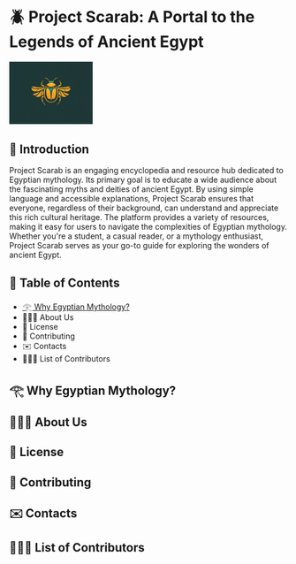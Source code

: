 # 🪲 Project Scarab: A Portal to the Legends of Ancient Egypt

<img src="media/project-scarab.png" alt="Project Scarab Logo" height="30%" width="30%">

## 🚀 Introduction

Project Scarab is an engaging encyclopedia and resource hub dedicated to Egyptian mythology. Its primary goal is to educate a wide audience about the fascinating myths and deities of ancient Egypt. By using simple language and accessible explanations, Project Scarab ensures that everyone, regardless of their background, can understand and appreciate this rich cultural heritage. The platform provides a variety of resources, making it easy for users to navigate the complexities of Egyptian mythology. Whether you're a student, a casual reader, or a mythology enthusiast, Project Scarab serves as your go-to guide for exploring the wonders of ancient Egypt.

## 📖 Table of Contents

- <a href="https://github.com/landyzhuo/projectscarab/blob/main/README.md#%F0%93%82%80-why-egyptian-mythology">𓂀 Why Egyptian Mythology?</a>
- 🧑🏻‍🎓 About Us
- 📝 License
- 🤝 Contributing
- ✉️ Contacts
- 🙋🏻‍♂️ List of Contributors

## 𓂀 Why Egyptian Mythology?

## 🧑🏻‍🎓 About Us

## 📝 License

## 🤝 Contributing

## ✉️ Contacts

## 🙋🏻‍♂️ List of Contributors
